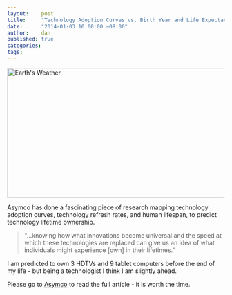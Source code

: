 ```yaml
---
layout:    post
title:     "Technology Adoption Curves vs. Birth Year and Life Expectancy"
date:      "2014-01-03 10:00:00 −08:00"
author:    dan
published: true
categories:
tags:
---
```


<img class="lazy img-rounded img-responsive" alt="Earth's Weather" data-original="https://dl.dropboxusercontent.com/u/300203/blog-images/adoption_curve.jpg" width="750" height="300">

Asymco has done a fascinating piece of research mapping technology adoption curves, technology refresh rates, and human lifespan, to predict technology lifetime ownership.

> "...knowing how what innovations become universal and the speed at which these technologies are replaced can give us an idea of what individuals might experience [own] in their lifetimes."

I am predicted to own 3 HDTVs and 9 tablet computers before the end of my life - but being a technologist I think I am slightly ahead. 

Please go to [Asymco](http://www.asymco.com/2013/11/19/a-way-to-measure-ones-life/) to read the full article - it is worth the time.


